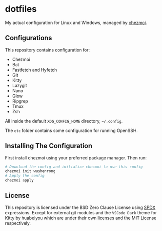 # dotfiles

My actual configuration for Linux and Windows, managed by
[chezmoi](https://chezmoi.io).

## Configurations

This repository contains configuration for:

- Chezmoi
- Bat
- Fastfetch and Hyfetch
- Git
- Kitty
- Lazygit
- Nano
- Glow
- Ripgrep
- Tmux
- Zsh

All inside the default `XDG_CONFIG_HOME` directory, `~/.config`.

The `etc` folder contains some configuration for running OpenSSH.

## Installing The Configuration

First install chezmoi using your preferred package manager. Then run:

```bash
# Download the config and initialize chezmoi to use this config
chezmoi init wushenrong
# Apply the config
chezmoi apply
```

## License

This repository is licensed under the BSD Zero Clause License using
[SPDX](https://spdx.dev) expressions. Except for external git modules and the
`VSCode_Dark` theme for Kitty by huabeiyou which are under their own licenses
and the MIT License respectively.
